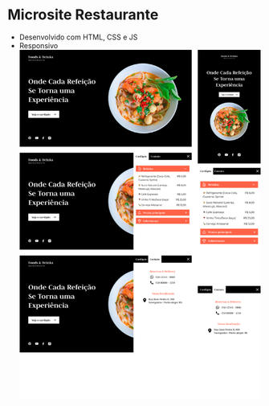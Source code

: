 # Microsite Restaurante
- Desenvolvido com HTML, CSS e JS
- Responsivo
![](https://raw.githubusercontent.com/JosueMenddes/microsite-restaurante/refs/heads/main/preview.png)